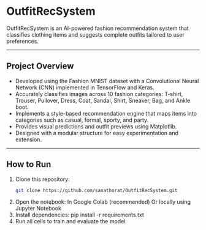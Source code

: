# OutfitRecSystem

OutfitRecSystem is an AI-powered fashion recommendation system that classifies clothing items and suggests complete outfits tailored to user preferences.

---

## Project Overview
- Developed using the Fashion MNIST dataset with a Convolutional Neural Network (CNN) implemented in TensorFlow and Keras.  
- Accurately classifies images across 10 fashion categories: T-shirt, Trouser, Pullover, Dress, Coat, Sandal, Shirt, Sneaker, Bag, and Ankle boot.  
- Implements a style-based recommendation engine that maps items into categories such as casual, formal, sporty, and party.  
- Provides visual predictions and outfit previews using Matplotlib.  
- Designed with a modular structure for easy experimentation and extension.

---

## How to Run
1. Clone this repository:
   ```bash
   git clone https://github.com/sanathorat/OutfitRecSystem.git
2. Open the notebook:
     In Google Colab (recommended)
     Or locally using Jupyter Notebook
3. Install dependencies:
     pip install -r requirements.txt
4. Run all cells to train and evaluate the model.

